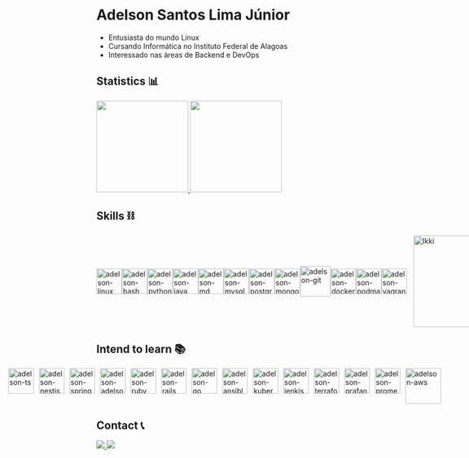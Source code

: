 # Adelson Santos Lima Júnior

+ Entusiasta do mundo Linux
+ Cursando Informática no Instituto Federal de Alagoas
+ Interessado nas áreas de Backend e DevOps

## Statistics 📊

<div>
  <a href="https://github.com/adelsonsljunior">
    <img height="180em" src="https://github-readme-stats.vercel.app/api?username=adelsonsljunior&show_icons=true&theme=dark&include_all_commits=true&count_private=true"/>
    <img height="180em" src="https://github-readme-stats.vercel.app/api/top-langs/?username=adelsonsljunior&layout=compact&langs_count=7&hide=html,cpp,css&theme=dark"/>
  </a>  
</div>

## Skills ⛓️

<div style="display: flex; flex-direction: row; gap: 10px; align-items: center">
  <div style="display: flex; align-items: center;">
    <img alt="adelson-linux" height="50" width="50" src="https://cdn.jsdelivr.net/gh/devicons/devicon/icons/linux/linux-original.svg" />          
    <img alt="adelson-bash" height="50" width="50" src="https://cdn.jsdelivr.net/gh/devicons/devicon/icons/bash/bash-original.svg" />
    <img alt="adelson-python" height="50" width="50" src="https://cdn.jsdelivr.net/gh/devicons/devicon/icons/python/python-original-wordmark.svg" />
    <img alt="adelson-java" height="50" width="50" src="https://cdn.jsdelivr.net/gh/devicons/devicon/icons/java/java-original-wordmark.svg" />
    <img alt="adelson-md" height="50" width="50" src="https://cdn.jsdelivr.net/gh/devicons/devicon/icons/markdown/markdown-original.svg" />        
    <img alt="adelson-mysql" height="50" width="50" src="https://cdn.jsdelivr.net/gh/devicons/devicon/icons/mysql/mysql-original-wordmark.svg" />
    <img alt="adelson-postgres" height="50" width="50" src="https://cdn.jsdelivr.net/gh/devicons/devicon/icons/postgresql/postgresql-original-wordmark.svg" />
    <img alt="adelson-mongo" height="50" width="50" src="https://cdn.jsdelivr.net/gh/devicons/devicon/icons/mongodb/mongodb-plain-wordmark.svg" />          
    <img alt="adelson-git" height="60" width="60" src="https://cdn.jsdelivr.net/gh/devicons/devicon/icons/git/git-plain-wordmark.svg" />
    <img alt="adelson-docker"  height= "50" src="https://cdn.jsdelivr.net/gh/devicons/devicon/icons/docker/docker-original-wordmark.svg" />
    <img alt="adelson-podman" height= "50" src="https://cdn.jsdelivr.net/gh/devicons/devicon/icons/podman/podman-original.svg" />
    <img alt="adelson-vagrant" height= "50" src="https://cdn.jsdelivr.net/gh/devicons/devicon/icons/vagrant/vagrant-original.svg" />   
  </div>
  <div>
    <img alt="Ikki" align="right" width="180" src="https://media.tenor.com/k1aUPAfpo_AAAAAC/ave-f%C3%A9nix-ikki.gif">
  </div>
</div>

## Intend to learn 📚

<div style="display: flex; flex-direction: row; gap: 10px; vertical-align: middle; justify-content: center">
  
  <img alt="adelson-ts" height="50" width="50" src="https://cdn.jsdelivr.net/gh/devicons/devicon/icons/typescript/typescript-original.svg" />
  <img alt="adelson-nestjs" height="50" width="50" src="https://cdn.jsdelivr.net/gh/devicons/devicon/icons/nestjs/nestjs-plain-wordmark.svg" />
  <img alt="adelson-spring" height="50" width="50" src="https://cdn.jsdelivr.net/gh/devicons/devicon/icons/spring/spring-original-wordmark.svg" />
  <img alt="adelson-adelson" height="50" width="50" src="https://cdn.jsdelivr.net/gh/devicons/devicon/icons/redis/redis-plain-wordmark.svg" />
  <img alt="adelson-ruby" height="50" width="50" src="https://cdn.jsdelivr.net/gh/devicons/devicon/icons/ruby/ruby-plain-wordmark.svg">
  <img alt="adelson-rails" height="50" width="50"  src="https://cdn.jsdelivr.net/gh/devicons/devicon/icons/rails/rails-plain-wordmark.svg" />
  <img alt="adelson-go" height="50" width="50" src="https://cdn.jsdelivr.net/gh/devicons/devicon/icons/go/go-original-wordmark.svg" />
  <img alt="adelson-ansible" height="50" width="50" src="https://cdn.jsdelivr.net/gh/devicons/devicon/icons/ansible/ansible-original-wordmark.svg" />  
  <img alt="adelson-kubernetes" height="50" width="50" src="https://cdn.jsdelivr.net/gh/devicons/devicon/icons/kubernetes/kubernetes-plain-wordmark.svg" />
  <img alt="adelson-jenkis" height="50" width="50" src="https://cdn.jsdelivr.net/gh/devicons/devicon/icons/jenkins/jenkins-original.svg" />
  <img alt="adelson-terraform" height="50" width="50" src="https://cdn.jsdelivr.net/gh/devicons/devicon/icons/terraform/terraform-original-wordmark.svg" />
  <img alt="adelson-grafana" height="50" width="50" src="https://cdn.jsdelivr.net/gh/devicons/devicon/icons/grafana/grafana-original-wordmark.svg" />
  <img alt="adelson-prometheus" height="50" width="50" src="https://cdn.jsdelivr.net/gh/devicons/devicon/icons/prometheus/prometheus-original.svg" />
  <img alt="adelson-aws"  height="70" width="70" src="https://cdn.jsdelivr.net/gh/devicons/devicon/icons/amazonwebservices/amazonwebservices-original-wordmark.svg" />    
</div>

## Contact 📞

<div>
  <a href="mailto:junioradelsonst@gmail.com" alt="adelson-gmail" target="_blank">
    <img src="https://img.shields.io/badge/gmail-F74141?style=for-the-badge&logoColor=white&logo=gmail&link=mailto:mail.junioradelsonst@gmail.com"/>
  </a>
  <a href="https://www.linkedin.com/in/adelson-junior-a764a8262/" alt="adelson-linkedin" target="_blank">
    <img src="https://img.shields.io/badge/Adelson%20Júnior-0e76a8?style=for-the-badge&logo=Linkedin&link=https://www.linkedin.com/in/adelson-junior-a764a8262/"/>
  </a>
</div>
